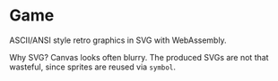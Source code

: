 # Game

ASCII/ANSI style retro graphics in SVG with WebAssembly.

Why SVG? Canvas looks often blurry.
The produced SVGs are not that wasteful, since sprites are reused via `symbol`.
